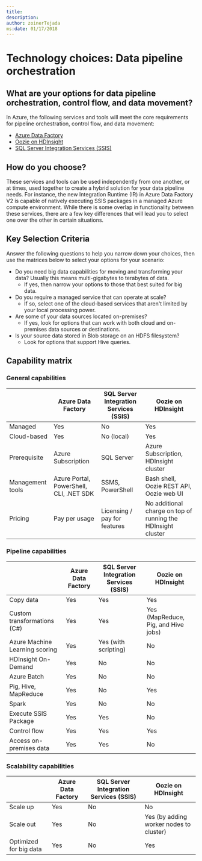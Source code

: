 ```yaml
---
title: 
description: 
author: zoinerTejada
ms:date: 01/17/2018
---
```


# Technology choices: Data pipeline orchestration

## What are your options for data pipeline orchestration, control flow, and data movement?

In Azure, the following services and tools will meet the core requirements for pipeline orchestration, control flow, and data movement:

- [Azure Data Factory](/azure/data-factory/)
- [Oozie on HDInsight](/azure/hdinsight/hdinsight-use-oozie-linux-mac)
- [SQL Server Integration Services (SSIS)](/sql/integration-services/sql-server-integration-services)

## How do you choose?
These services and tools can be used independently from one another, or at times, used together to create a hybrid solution for your data pipeline needs. For instance, the new Integration Runtime (IR) in Azure Data Factory V2 is capable of natively executing SSIS packages in a managed Azure compute environment. While there is some overlap in functionality between these services, there are a few key differences that will lead you to select one over the other in certain situations.

## Key Selection Criteria

Answer the following questions to help you narrow down your choices, then use the matrices below to select your options for your scenario: 

- Do you need big data capabilities for moving and transforming your data? Usually this means multi-gigabytes to terabytes of data.
    - If yes, then narrow your options to those that best suited for big data.
- Do you require a managed service that can operate at scale?
    - If so, select one of the cloud-based services that aren't limited by your local processing power.
- Are some of your data sources located on-premises?
    - If yes, look for options that can work with both cloud and on-premises data sources or destinations.
- Is your source data stored in Blob storage on an HDFS filesystem?
    - Look for options that support Hive queries.

## Capability matrix

### General capabilities

| | Azure Data Factory | SQL Server Integration Services (SSIS) | Oozie on HDInsight
| --- | --- | --- | --- |
| Managed | Yes | No | Yes |
| Cloud-based | Yes | No (local) | Yes |
| Prerequisite | Azure Subscription | SQL Server  | Azure Subscription, HDInsight cluster |
| Management tools | Azure Portal, PowerShell, CLI, .NET SDK | SSMS, PowerShell | Bash shell, Oozie REST API, Oozie web UI |
| Pricing | Pay per usage | Licensing / pay for features | No additional charge on top of running the HDInsight cluster |

### Pipeline capabilities

| | Azure Data Factory | SQL Server Integration Services (SSIS) | Oozie on HDInsight
| --- | --- | --- | --- |
| Copy data | Yes | Yes | Yes |
| Custom transformations (C#) | Yes | Yes | Yes (MapReduce, Pig, and Hive jobs) |
| Azure Machine Learning scoring | Yes | Yes (with scripting) | No |
| HDInsight On-Demand | Yes | No | No |
| Azure Batch | Yes | No | No |
| Pig, Hive, MapReduce | Yes | No | Yes |
| Spark | Yes | No | No |
| Execute SSIS Package | Yes | Yes | No |
| Control flow | Yes | Yes | Yes |
| Access on-premises data | Yes | Yes | No |

### Scalability capabilities

| | Azure Data Factory | SQL Server Integration Services (SSIS) | Oozie on HDInsight
| --- | --- | --- | --- |
| Scale up | Yes | No | No |
| Scale out | Yes | No | Yes (by adding worker nodes to cluster) |
| Optimized for big data | Yes | No | Yes |

